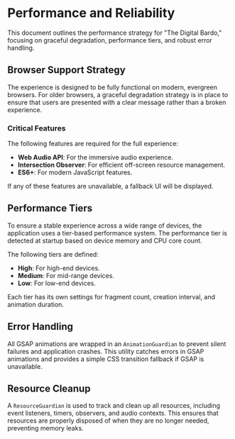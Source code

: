 # Performance and Reliability

This document outlines the performance strategy for "The Digital Bardo," focusing on graceful degradation, performance tiers, and robust error handling.

## Browser Support Strategy

The experience is designed to be fully functional on modern, evergreen browsers. For older browsers, a graceful degradation strategy is in place to ensure that users are presented with a clear message rather than a broken experience.

### Critical Features

The following features are required for the full experience:

-   **Web Audio API**: For the immersive audio experience.
-   **Intersection Observer**: For efficient off-screen resource management.
-   **ES6+**: For modern JavaScript features.

If any of these features are unavailable, a fallback UI will be displayed.

## Performance Tiers

To ensure a stable experience across a wide range of devices, the application uses a tier-based performance system. The performance tier is detected at startup based on device memory and CPU core count.

The following tiers are defined:

-   **High**: For high-end devices.
-   **Medium**: For mid-range devices.
-   **Low**: For low-end devices.

Each tier has its own settings for fragment count, creation interval, and animation duration.

## Error Handling

All GSAP animations are wrapped in an `AnimationGuardian` to prevent silent failures and application crashes. This utility catches errors in GSAP animations and provides a simple CSS transition fallback if GSAP is unavailable.

## Resource Cleanup

A `ResourceGuardian` is used to track and clean up all resources, including event listeners, timers, observers, and audio contexts. This ensures that resources are properly disposed of when they are no longer needed, preventing memory leaks.